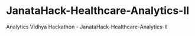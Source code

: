 # JanataHack-Healthcare-Analytics-II
Analytics Vidhya Hackathon - JanataHack-Healthcare-Analytics-II 
